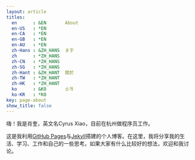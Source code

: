 ```yaml
---
layout: article
titles:
  en      : &EN       About
  en-US   : *EN
  en-CA   : *EN
  en-GB   : *EN
  en-AU   : *EN
  zh-Hans : &ZH_HANS  关于
  zh      : *ZH_HANS
  zh-CN   : *ZH_HANS
  zh-SG   : *ZH_HANS
  zh-Hant : &ZH_HANT  關於
  zh-TW   : *ZH_HANT
  zh-HK   : *ZH_HANT
  ko      : &KO       소개
  ko-KR   : *KO
key: page-about
show_title: false
---
```


嗨！我是肖奎，英文名Cyrus Xiao，目前在杭州做程序员工作。

这是我利用[GitHub Pages](https://pages.github.com/)与[Jekyll](https://jekyllrb.com/)搭建的个人博客。在这里，我将分享我的生活、学习、工作和自己的一些思考。如果大家有什么比较好的想法，欢迎和我讨论。